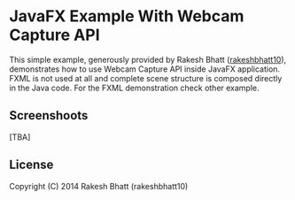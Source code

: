 # JavaFX Example With Webcam Capture API

This simple example, generously provided by Rakesh Bhatt ([rakeshbhatt10](https://github.com/rakeshbhatt10)),
demonstrates how to use Webcam Capture API inside JavaFX application. 
FXML is not used at all and complete scene structure is composed directly 
in the Java code. For the FXML demonstration check other example. 

## Screenshoots

[TBA]

## License

Copyright (C) 2014 Rakesh Bhatt (rakeshbhatt10)
